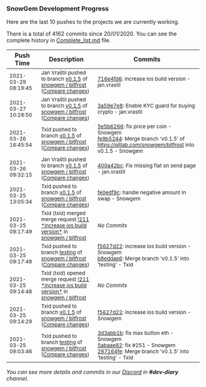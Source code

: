 
### SnowGem Development Progress

Here are the last 10 pushes to the projects we are currently working.

There is a total of 4162 commits since 20/01/2020. You can see the complete history in
 [Complete_list.md](Complete_list.md) file.

| Push Time | Description | Commits |
| --- | --- | --- |
| <sub>2021-03-29 08:19:45</sub> | <sub>Jan Vraštil pushed to branch [v0\.1\.5](https://gitlab.com/snowgem/bitfrost/commits/v0.1.5) of [snowgem / bitfrost](https://gitlab.com/snowgem/bitfrost) ([Compare changes](https://gitlab.com/snowgem/bitfrost/compare/3a59e7e80cc1db189918c4700c6e37d8ee25a22f...716e4fd6da5c049b852cab7bf7e4030c61eeb46d))</sub> | <sub>[716e4fd6](https://gitlab.com/snowgem/bitfrost/-/commit/716e4fd6da5c049b852cab7bf7e4030c61eeb46d): increase ios build version - jan.vrastil</sub> |
| <sub>2021-03-27 10:28:50</sub> | <sub>Jan Vraštil pushed to branch [v0\.1\.5](https://gitlab.com/snowgem/bitfrost/commits/v0.1.5) of [snowgem / bitfrost](https://gitlab.com/snowgem/bitfrost) ([Compare changes](https://gitlab.com/snowgem/bitfrost/compare/fe9b5244bbdcfa54b3084746ff22e288ecc440df...3a59e7e80cc1db189918c4700c6e37d8ee25a22f))</sub> | <sub>[3a59e7e8](https://gitlab.com/snowgem/bitfrost/-/commit/3a59e7e80cc1db189918c4700c6e37d8ee25a22f): Enable KYC guard for buying crypto - jan.vrastil</sub> |
| <sub>2021-03-26 16:45:54</sub> | <sub>Txid pushed to branch [v0\.1\.5](https://gitlab.com/snowgem/bitfrost/commits/v0.1.5) of [snowgem / bitfrost](https://gitlab.com/snowgem/bitfrost) ([Compare changes](https://gitlab.com/snowgem/bitfrost/compare/400a42bc1768dbb7a901b1a544f6d58f3acc26b3...fe9b5244bbdcfa54b3084746ff22e288ecc440df))</sub> | <sub>[5e5b6266](https://gitlab.com/snowgem/bitfrost/-/commit/5e5b62661262797d5d611b4f0f13facb713cb041): fix price per coin - Snowgem<br>[fe9b5244](https://gitlab.com/snowgem/bitfrost/-/commit/fe9b5244bbdcfa54b3084746ff22e288ecc440df): Merge branch 'v0.1.5' of https://gitlab.com/snowgem/bitfrost into v0.1.5 - Snowgem</sub> |
| <sub>2021-03-26 09:32:15</sub> | <sub>Jan Vraštil pushed to branch [v0\.1\.5](https://gitlab.com/snowgem/bitfrost/commits/v0.1.5) of [snowgem / bitfrost](https://gitlab.com/snowgem/bitfrost) ([Compare changes](https://gitlab.com/snowgem/bitfrost/compare/fe0edf9cd6d7aca8d6813b4b3a4c4197f2ec4c00...400a42bc1768dbb7a901b1a544f6d58f3acc26b3))</sub> | <sub>[400a42bc](https://gitlab.com/snowgem/bitfrost/-/commit/400a42bc1768dbb7a901b1a544f6d58f3acc26b3): Fix missing fiat on send page - jan.vrastil</sub> |
| <sub>2021-03-25 13:05:34</sub> | <sub>Txid pushed to branch [v0\.1\.5](https://gitlab.com/snowgem/bitfrost/commits/v0.1.5) of [snowgem / bitfrost](https://gitlab.com/snowgem/bitfrost) ([Compare changes](https://gitlab.com/snowgem/bitfrost/compare/f5627d22094a0163f68ee780f18934659cd16216...fe0edf9cd6d7aca8d6813b4b3a4c4197f2ec4c00))</sub> | <sub>[fe0edf9c](https://gitlab.com/snowgem/bitfrost/-/commit/fe0edf9cd6d7aca8d6813b4b3a4c4197f2ec4c00): handle negative amount in swap - Snowgem</sub> |
| <sub>2021-03-25 09:17:49</sub> | <sub>Txid (txid) merged merge request [\!211 \*increase ios build version\*](https://gitlab.com/snowgem/bitfrost/-/merge_requests/211) in [snowgem / bitfrost](https://gitlab.com/snowgem/bitfrost)</sub> | <sub>_No Commits_</sub> |
| <sub>2021-03-25 09:17:48</sub> | <sub>Txid pushed to branch [testing](https://gitlab.com/snowgem/bitfrost/commits/testing) of [snowgem / bitfrost](https://gitlab.com/snowgem/bitfrost) ([Compare changes](https://gitlab.com/snowgem/bitfrost/compare/287164fe5cfbc78cb42760a0256c8055e79826c7...b8eddae66337c097a045d575a5485eb5e542793f))</sub> | <sub>[f5627d22](https://gitlab.com/snowgem/bitfrost/-/commit/f5627d22094a0163f68ee780f18934659cd16216): increase ios build version - Snowgem<br>[b8eddae6](https://gitlab.com/snowgem/bitfrost/-/commit/b8eddae66337c097a045d575a5485eb5e542793f): Merge branch 'v0.1.5' into 'testing' - Txid</sub> |
| <sub>2021-03-25 09:14:48</sub> | <sub>Txid (txid) opened merge request [\!211 \*increase ios build version\*](https://gitlab.com/snowgem/bitfrost/-/merge_requests/211) in [snowgem / bitfrost](https://gitlab.com/snowgem/bitfrost)</sub> | <sub>_No Commits_</sub> |
| <sub>2021-03-25 09:14:29</sub> | <sub>Txid pushed to branch [v0\.1\.5](https://gitlab.com/snowgem/bitfrost/commits/v0.1.5) of [snowgem / bitfrost](https://gitlab.com/snowgem/bitfrost) ([Compare changes](https://gitlab.com/snowgem/bitfrost/compare/5abaae827d1ad39716781b15dc49a7c06fd26c1a...f5627d22094a0163f68ee780f18934659cd16216))</sub> | <sub>[f5627d22](https://gitlab.com/snowgem/bitfrost/-/commit/f5627d22094a0163f68ee780f18934659cd16216): increase ios build version - Snowgem</sub> |
| <sub>2021-03-25 09:03:46</sub> | <sub>Txid pushed to branch [testing](https://gitlab.com/snowgem/bitfrost/commits/testing) of [snowgem / bitfrost](https://gitlab.com/snowgem/bitfrost) ([Compare changes](https://gitlab.com/snowgem/bitfrost/compare/e5d7bce8cbaacf2ffe4af31a636d1842e68194f0...287164fe5cfbc78cb42760a0256c8055e79826c7))</sub> | <sub>[3d3abb1b](https://gitlab.com/snowgem/bitfrost/-/commit/3d3abb1b7e911aa5dc50e81363c4c29523c2906c): fix max button eth - Snowgem<br>[5abaae82](https://gitlab.com/snowgem/bitfrost/-/commit/5abaae827d1ad39716781b15dc49a7c06fd26c1a): fix #251 - Snowgem<br>[287164fe](https://gitlab.com/snowgem/bitfrost/-/commit/287164fe5cfbc78cb42760a0256c8055e79826c7): Merge branch 'v0.1.5' into 'testing' - Txid</sub> |

_You can see more details and commits in our [Discord](https://discord.gg/zumGnbg) in **#dev-diary** channel._
